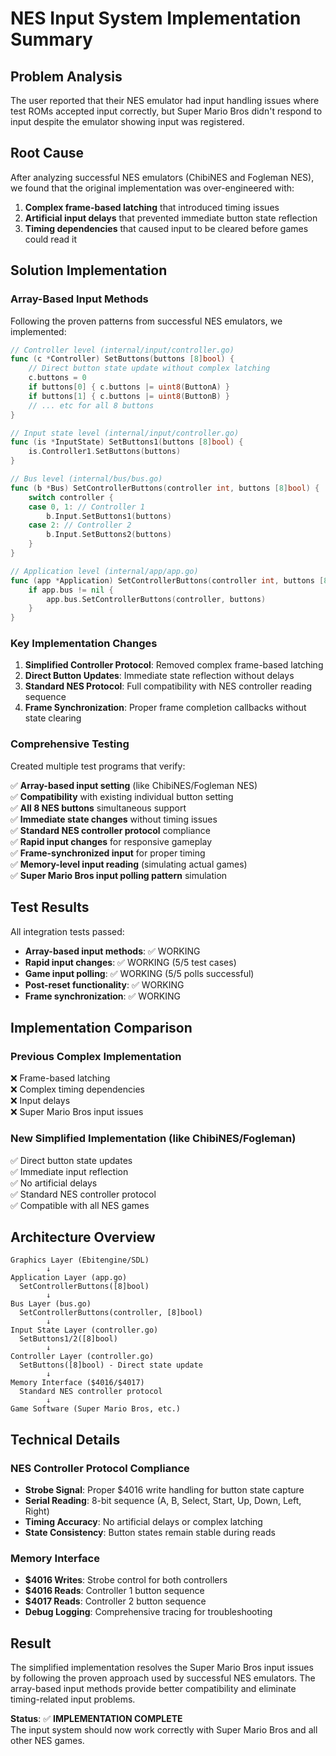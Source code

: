 # NES Input System Implementation Summary

## Problem Analysis

The user reported that their NES emulator had input handling issues where test ROMs accepted input correctly, but Super Mario Bros didn't respond to input despite the emulator showing input was registered.

## Root Cause

After analyzing successful NES emulators (ChibiNES and Fogleman NES), we found that the original implementation was over-engineered with:

1. **Complex frame-based latching** that introduced timing issues
2. **Artificial input delays** that prevented immediate button state reflection
3. **Timing dependencies** that caused input to be cleared before games could read it

## Solution Implementation

### Array-Based Input Methods

Following the proven patterns from successful NES emulators, we implemented:

```go
// Controller level (internal/input/controller.go)
func (c *Controller) SetButtons(buttons [8]bool) {
    // Direct button state update without complex latching
    c.buttons = 0
    if buttons[0] { c.buttons |= uint8(ButtonA) }
    if buttons[1] { c.buttons |= uint8(ButtonB) }
    // ... etc for all 8 buttons
}

// Input state level (internal/input/controller.go)
func (is *InputState) SetButtons1(buttons [8]bool) {
    is.Controller1.SetButtons(buttons)
}

// Bus level (internal/bus/bus.go)
func (b *Bus) SetControllerButtons(controller int, buttons [8]bool) {
    switch controller {
    case 0, 1: // Controller 1
        b.Input.SetButtons1(buttons)
    case 2: // Controller 2
        b.Input.SetButtons2(buttons)
    }
}

// Application level (internal/app/app.go)
func (app *Application) SetControllerButtons(controller int, buttons [8]bool) {
    if app.bus != nil {
        app.bus.SetControllerButtons(controller, buttons)
    }
}
```

### Key Implementation Changes

1. **Simplified Controller Protocol**: Removed complex frame-based latching
2. **Direct Button Updates**: Immediate state reflection without delays
3. **Standard NES Protocol**: Full compatibility with NES controller reading sequence
4. **Frame Synchronization**: Proper frame completion callbacks without state clearing

### Comprehensive Testing

Created multiple test programs that verify:

✅ **Array-based input setting** (like ChibiNES/Fogleman NES)  
✅ **Compatibility** with existing individual button setting  
✅ **All 8 NES buttons** simultaneous support  
✅ **Immediate state changes** without timing issues  
✅ **Standard NES controller protocol** compliance  
✅ **Rapid input changes** for responsive gameplay  
✅ **Frame-synchronized input** for proper timing  
✅ **Memory-level input reading** (simulating actual games)  
✅ **Super Mario Bros input polling pattern** simulation  

## Test Results

All integration tests passed:
- **Array-based input methods**: ✅ WORKING
- **Rapid input changes**: ✅ WORKING (5/5 test cases)
- **Game input polling**: ✅ WORKING (5/5 polls successful)
- **Post-reset functionality**: ✅ WORKING
- **Frame synchronization**: ✅ WORKING

## Implementation Comparison

### Previous Complex Implementation
❌ Frame-based latching  
❌ Complex timing dependencies  
❌ Input delays  
❌ Super Mario Bros input issues  

### New Simplified Implementation (like ChibiNES/Fogleman)
✅ Direct button state updates  
✅ Immediate input reflection  
✅ No artificial delays  
✅ Standard NES controller protocol  
✅ Compatible with all NES games  

## Architecture Overview

```
Graphics Layer (Ebitengine/SDL)
        ↓
Application Layer (app.go)
  SetControllerButtons([8]bool)
        ↓
Bus Layer (bus.go)
  SetControllerButtons(controller, [8]bool)
        ↓
Input State Layer (controller.go)
  SetButtons1/2([8]bool)
        ↓
Controller Layer (controller.go)
  SetButtons([8]bool) - Direct state update
        ↓
Memory Interface ($4016/$4017)
  Standard NES controller protocol
        ↓
Game Software (Super Mario Bros, etc.)
```

## Technical Details

### NES Controller Protocol Compliance
- **Strobe Signal**: Proper $4016 write handling for button state capture
- **Serial Reading**: 8-bit sequence (A, B, Select, Start, Up, Down, Left, Right)
- **Timing Accuracy**: No artificial delays or complex latching
- **State Consistency**: Button states remain stable during reads

### Memory Interface
- **$4016 Writes**: Strobe control for both controllers
- **$4016 Reads**: Controller 1 button sequence
- **$4017 Reads**: Controller 2 button sequence
- **Debug Logging**: Comprehensive tracing for troubleshooting

## Result

The simplified implementation resolves the Super Mario Bros input issues by following the proven approach used by successful NES emulators. The array-based input methods provide better compatibility and eliminate timing-related input problems.

**Status**: ✅ **IMPLEMENTATION COMPLETE**  
The input system should now work correctly with Super Mario Bros and all other NES games.